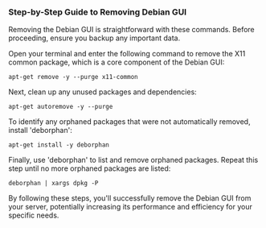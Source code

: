 ### Step-by-Step Guide to Removing Debian GUI
Removing the Debian GUI is straightforward with these commands. Before proceeding, ensure you backup any important data.

Open your terminal and enter the following command to remove the X11 common package, which is a core component of the Debian GUI:
```
apt-get remove -y --purge x11-common
```
Next, clean up any unused packages and dependencies:
```
apt-get autoremove -y --purge
```
To identify any orphaned packages that were not automatically removed, install 'deborphan':
```
apt-get install -y deborphan
```
Finally, use 'deborphan' to list and remove orphaned packages. Repeat this step until no more orphaned packages are listed:
```
deborphan | xargs dpkg -P
```
By following these steps, you'll successfully remove the Debian GUI from your server, potentially increasing its performance and efficiency for your specific needs.
